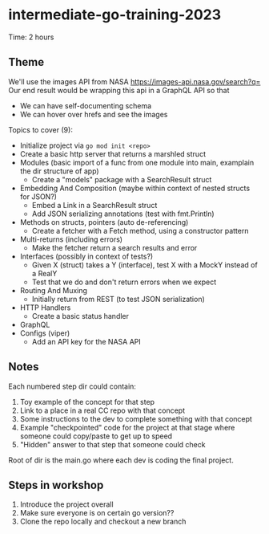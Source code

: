 # intermediate-go-training-2023

Time: 2 hours

## Theme
We'll use the images API from NASA https://images-api.nasa.gov/search?q=
Our end result would be wrapping this api in a GraphQL API so that
- We can have self-documenting schema
- We can hover over hrefs and see the images

Topics to cover (9):
- Initialize project via `go mod init <repo>`
- Create a basic http server that returns a marshled struct
- Modules (basic import of a func from one module into main, examplain the dir structure of app)
  - Create a "models" package with a SearchResult struct
- Embedding And Composition (maybe within context of nested structs for JSON?)
  - Embed a Link in a SearchResult struct
  - Add JSON serializing annotations (test with fmt.Println)
- Methods on structs, pointers (auto de-referencing)
  - Create a fetcher with a Fetch method, using a constructor pattern
- Multi-returns (including errors)
  - Make the fetcher return a search results and error
- Interfaces (possibly in context of tests?)
  - Given X (struct) takes a Y (interface), test X with a MockY instead of a RealY
  - Test that we do and don't return errors when we expect
- Routing And Muxing
  - Initially return from REST (to test JSON serialization)
- HTTP Handlers
  - Create a basic status handler
- GraphQL
- Configs (viper)
  - Add an API key for the NASA API

## Notes
Each numbered step dir could contain:
1. Toy example of the concept for that step
2. Link to a place in a real CC repo with that concept
3. Some instructions to the dev to complete something with that concept
4. Example "checkpointed" code for the project at that stage where someone could copy/paste to get up to speed
5. "Hidden" answer to that step that someone could check

Root of dir is the main.go where each dev is coding the final project.

## Steps in workshop
1. Introduce the project overall
2. Make sure everyone is on certain go version??
3. Clone the repo locally and checkout a new branch
